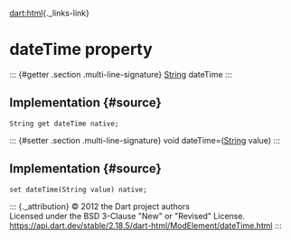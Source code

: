 [dart:html](../../dart-html/dart-html-library){._links-link}

dateTime property
=================

::: {#getter .section .multi-line-signature}
[String](../../dart-core/string-class) dateTime
:::

Implementation {#source}
--------------

``` {.language-dart data-language="dart"}
String get dateTime native;
```

::: {#setter .section .multi-line-signature}
void dateTime=([String](../../dart-core/string-class) value)
:::

Implementation {#source}
--------------

``` {.language-dart data-language="dart"}
set dateTime(String value) native;
```

::: {._attribution}
© 2012 the Dart project authors\
Licensed under the BSD 3-Clause \"New\" or \"Revised\" License.\
<https://api.dart.dev/stable/2.18.5/dart-html/ModElement/dateTime.html>
:::
